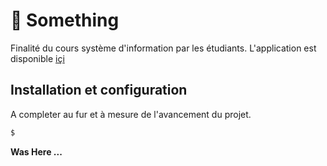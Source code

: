 # 🥰 Something

Finalité du cours système d'information par les étudiants. L'application est disponible  [içi](https://somemain.herokuapp.com/)



## Installation et configuration
A completer au fur et à mesure de l'avancement du projet.

```sh
$ 
```

**Was Here ...**
